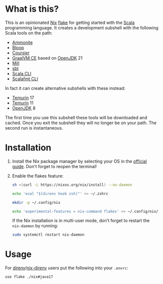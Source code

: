 # What is this?

This is an opinionated [Nix](https://nixos.org/) [flake](https://nixos.wiki/wiki/Flakes) for getting started with
the [Scala](https://scala-lang.org/) programming language. It creates a development subshell with the following Scala
tools on the path:

* [Ammonite](https://ammonite.io/)
* [Bloop](https://scalacenter.github.io/bloop/)
* [Coursier](https://get-coursier.io/)
* [GraalVM CE](https://www.graalvm.org/) based on [OpenJDK](https://openjdk.org/) 21
* [Mill](https://com-lihaoyi.github.io/mill/mill/Intro_to_Mill.html)
* [sbt](https://www.scala-sbt.org/)
* [Scala CLI](https://scala-cli.virtuslab.org/)
* [Scalafmt CLI](https://scalameta.org/scalafmt/)

In fact it can create alternative subshells with these instead:

* [Temurin](https://adoptium.net/temurin/releases/) 17
* [Temurin](https://adoptium.net/temurin/releases/) 11
* [OpenJDK](https://openjdk.org/) 8

The first time you use this subshell these tools will be downloaded and cached. Once you exit the subshell they will no
longer be on your path. The second run is instantaneous.

# Installation

1. Install the Nix package manager by selecting your OS in the [official guide](https://nixos.org/download.html). Don't
   forget to reopen the terminal!

1. Enable the flakes feature:

    ```bash
    sh <(curl -L https://nixos.org/nix/install) --no-daemon
    ```
    ```bash
    echo 'eval "$(direnv hook zsh)"' >> ~/.zshrc
    ```
    ```bash
    mkdir -p ~/.config/nix
    ```
    ```bash
    echo 'experimental-features = nix-command flakes' >> ~/.config/nix/nix.conf
    ```
   If the Nix installation is in multi-user mode, don’t forget to restart the `nix-daemon` by running:
    ```bash
    sudo systemctl restart nix-daemon
    ```

# Usage

For [direnv](https://direnv.net/)/[nix-direnv](https://github.com/nix-community/nix-direnv) users put the following into
your `.envrc`:

```bash
use flake ./nix#java17
```
